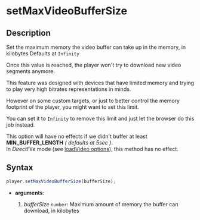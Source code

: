 # setMaxVideoBufferSize

## Description

Set the maximum memory the video buffer can take up in the memory, in kilobytes
Defaults at `Infinity`

Once this value is reached, the player won't try to download new video
segments anymore.

This feature was designed with devices that have limited memory and trying to play very
high bitrates representations in minds. 

However on some custom targets, or just to better control the memory footprint
of the player, you might want to set this limit.

You can set it to `Infinity` to remove this limit and just let the browser do
this job instead.

<div class="warning">
This option will have no effects if we didn't buffer at least <b>MIN_BUFFER_LENGTH</b> 
<i>( defaults at 5sec )</i>.
</div>

<div class="warning">
In <i>DirectFile</i> mode (see <a
href="../Loading_a_Content.md#transport">loadVideo options</a>),
this method has no effect.
</div>

## Syntax

```js
player.setMaxVideoBufferSize(bufferSize);
```

- **arguments**:

  1. _bufferSize_ `number`: Maximum amount of memory the buffer can download,
    in kilobytes
